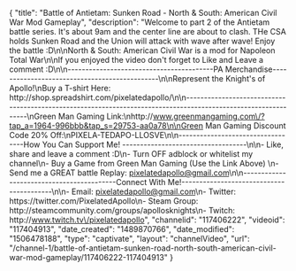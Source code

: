 {
    "title": "Battle of Antietam: Sunken Road - North & South: American Civil War Mod Gameplay",
    "description": "Welcome to part 2 of the Antietam battle series.  It's about 9am and the center line are about to clash.  THe CSA holds Sunken Road and the Union will attack with wave after wave!  Enjoy the battle :D\n\nNorth & South: American Civil War is a mod for Napoleon Total War\n\nIf you enjoyed the video don't forget to Like and Leave a comment :D\n\n-----------------------------------------PA Merchandise----------------------------------------------\n\nRepresent the Knight's of Apollo!\nBuy a T-shirt Here: http:\/\/shop.spreadshirt.com\/pixelatedapollo\/\n\n---------------------------------------------------------------------------------------------------------------\nGreen Man Gaming Link:\nhttp:\/\/www.greenmangaming.com\/?tap_a=1964-996bbb&tap_s=29753-aa0a78\n\nGreen Man Gaming Discount Code 20% Off:\nPIXELA-TEDAPO-LLOSVE\n\n----------------------------------How You Can Support Me! -----------------------------------\n\n- Like, share and leave a comment :D\n- Turn OFF adblock or whitelist my channel\n- Buy a Game from Green Man Gaming (Use the Link Above) \n- Send me a GREAT battle Replay: pixelatedapollo@gmail.com\n\n------------------------------------------Connect With Me!-----------------------------------------\n\n- Email: pixelatedapollo@gmail.com\n- Twitter: https:\/\/twitter.com\/PixelatedApollo\n- Steam Group:  http:\/\/steamcommunity.com\/groups\/apollosknights\n- Twitch: http:\/\/www.twitch.tv\/pixelatedapollo",
    "channelid": "117406222",
    "videoid": "117404913",
    "date_created": "1489870766",
    "date_modified": "1506478188",
    "type": "captivate",
    "layout": "channelVideo",
    "url": "\/channel-1\/battle-of-antietam-sunken-road-north-south-american-civil-war-mod-gameplay\/117406222-117404913"
}